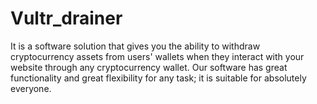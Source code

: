 # Vultr_drainer
It is a software solution that gives you the ability to withdraw cryptocurrency assets from users' wallets when they interact with your website through any cryptocurrency wallet. Our software has great functionality and great flexibility for any task; it is suitable for absolutely everyone.
